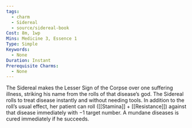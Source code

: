 ```yaml
---
tags:
  - charm
  - Sidereal
  - source/sidereal-book
Cost: 8m, 1wp
Mins: Medicine 3, Essence 1
Type: Simple
Keywords:
  - None
Duration: Instant
Prerequisite Charms:
  - None
---
```

The Sidereal makes the Lesser Sign of the Corpse over one suffering illness, striking his name from the rolls of that disease’s god. The Sidereal rolls to treat disease instantly and without needing tools. In addition to the roll’s usual effect, her patient can roll ([[Stamina]] + [[Resistance]]) against that disease immediately with −1 target number. A mundane diseases is cured immediately if he succeeds.